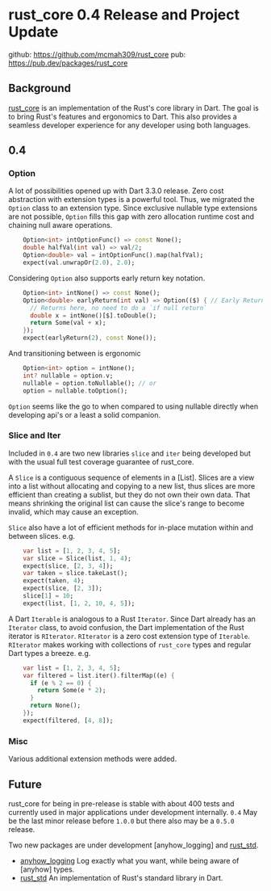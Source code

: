 # rust_core 0.4 Release and Project Update

github: <https://github.com/mcmah309/rust_core>
pub: <https://pub.dev/packages/rust_core>

## Background
[rust_core](https://github.com/mcmah309/rust_core) is an implementation of the Rust's core library in Dart. The goal is to bring Rust's features and ergonomics to
Dart. This also provides a seamless developer experience for any developer using both languages.

## 0.4
### Option
A lot of possibilities opened up with Dart 3.3.0 release. Zero cost abstraction with extension types is a powerful tool. Thus, we migrated
the `Option` class to an extension type. Since exclusive nullable type extensions are not possible, `Option` fills this gap
with zero allocation runtime cost and chaining null aware operations.
```dart
    Option<int> intOptionFunc() => const None();
    double halfVal(int val) => val/2;
    Option<double> val = intOptionFunc().map(halfVal);
    expect(val.unwrapOr(2.0), 2.0);
```
Considering `Option` also supports early return key notation.
```dart
    Option<int> intNone() => const None();
    Option<double> earlyReturn(int val) => Option(($) { // Early Return Key
      // Returns here, no need to do a `if null return`
      double x = intNone()[$].toDouble();
      return Some(val + x);
    });
    expect(earlyReturn(2), const None());
```
And transitioning between is ergonomic
```dart
    Option<int> option = intNone();
    int? nullable = option.v;
    nullable = option.toNullable(); // or
    option = nullable.toOption();
```
`Option` seems like the go to when compared to using nullable directly when developing api's or a least a solid companion.

### Slice and Iter
Included in `0.4` are two new libraries `slice` and `iter` being developed but with the usual full test coverage guarantee of rust_core.

A `Slice` is a contiguous sequence of elements in a [List]. Slices are a view into a list without allocating and copying to a new list,
thus slices are more efficient than creating a sublist, but they do not own their own data. That means shrinking the original list can cause the slice's range to become invalid, which may cause an exception.

`Slice` also have a lot of efficient methods for in-place mutation within and between slices. e.g.

```dart
    var list = [1, 2, 3, 4, 5];
    var slice = Slice(list, 1, 4);
    expect(slice, [2, 3, 4]);
    var taken = slice.takeLast();
    expect(taken, 4);
    expect(slice, [2, 3]);
    slice[1] = 10;
    expect(list, [1, 2, 10, 4, 5]);
```

A Dart `Iterable` is analogous to a Rust `Iterator`. Since Dart already has an `Iterator` class, to avoid confusion,
the Dart implementation of the Rust iterator is `RIterator`. `RIterator` is a zero cost extension type of `Iterable`. `RIterator`
makes working with collections of `rust_core` types and regular Dart types a breeze. e.g.

```dart
    var list = [1, 2, 3, 4, 5];
    var filtered = list.iter().filterMap((e) {
      if (e % 2 == 0) {
        return Some(e * 2);
      }
      return None();
    });
    expect(filtered, [4, 8]);
```
### Misc
Various additional extension methods were added.

## Future
rust_core for being in pre-release is stable with about 400 tests and currently used in major applications under development internally. `0.4` May be the last
minor release before `1.0.0` but there also may be a `0.5.0` release.

Two new packages are under development [anyhow_logging] and [rust_std](https://github.com/mcmah309/rust_std).
- [anyhow_logging](https://github.com/mcmah309/anyhow_logging) Log exactly what you want, while being aware of [anyhow] types.
- [rust_std](https://github.com/mcmah309/rust_std) An implementation of Rust's standard library in Dart.
